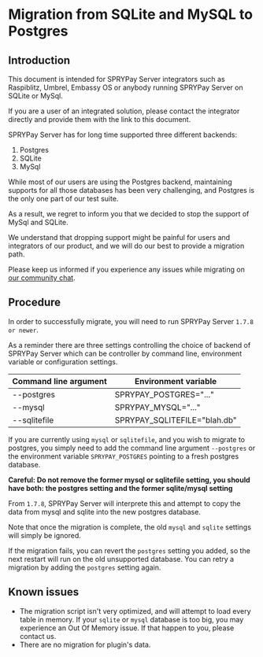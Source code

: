 
# Migration from SQLite and MySQL to Postgres

## Introduction

This document is intended for SPRYPay Server integrators such as Raspiblitz, Umbrel, Embassy OS or anybody running SPRYPay Server on SQLite or MySql.

If you are a user of an integrated solution, please contact the integrator directly and provide them with the link to this document.

SPRYPay Server has for long time supported three different backends:
1. Postgres
2. SQLite
3. MySql

While most of our users are using the Postgres backend, maintaining supports for all those databases has been very challenging, and Postgres is the only one part of our test suite.

As a result, we regret to inform you that we decided to stop the support of MySql and SQLite.

We understand that dropping support might be painful for users and integrators of our product, and we will do our best to provide a migration path.

Please keep us informed if you experience any issues while migrating on [our community chat](https://chat.sprypayserver.org).

## Procedure

In order to successfully migrate, you will need to run SPRYPay Server `1.7.8 or newer`.

As a reminder there are three settings controlling the choice of backend of SPRYPay Server which can be controller by command line, environment variable or configuration settings.

| Command line argument  | Environment variable |
|---|---|
| --postgres | SPRYPAY_POSTGRES="..."  |
| --mysql  |  SPRYPAY_MYSQL="..."  |
| --sqlitefile  | SPRYPAY_SQLITEFILE="blah.db"  |

If you are currently using `mysql` or `sqlitefile`, and you wish to migrate to postgres, you simply need to add the command line argument `--postgres` or the environment variable `SPRYPAY_POSTGRES` pointing to a fresh postgres database.

**Careful: Do not remove the former mysql or sqlitefile setting, you should have both: the postgres setting and the former sqlite/mysql setting**

From `1.7.8`, SPRYPay Server will interprete this and attempt to copy the data from mysql and sqlite into the new postgres database.

Note that once the migration is complete, the old `mysql` and `sqlite` settings will simply be ignored.

If the migration fails, you can revert the `postgres` setting you added, so the next restart will run on the old unsupported database. You can retry a migration by adding the `postgres` setting again.

## Known issues

* The migration script isn't very optimized, and will attempt to load every table in memory. If your `sqlite` or `mysql` database is too big, you may experience an Out Of Memory issue. If that happen to you, please contact us.
* There are no migration for plugin's data.
